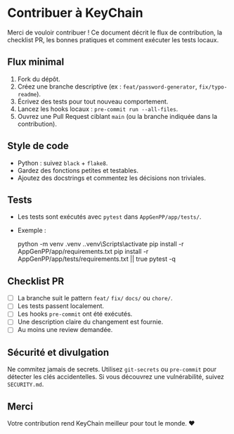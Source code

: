 # Contribuer à KeyChain

Merci de vouloir contribuer ! Ce document décrit le flux de contribution, la checklist PR, les bonnes pratiques et comment exécuter les tests locaux.

## Flux minimal

1. Fork du dépôt.
2. Créez une branche descriptive (ex : `feat/password-generator`, `fix/typo-readme`).
3. Écrivez des tests pour tout nouveau comportement.
4. Lancez les hooks locaux : `pre-commit run --all-files`.
5. Ouvrez une Pull Request ciblant `main` (ou la branche indiquée dans la contribution).

## Style de code

- Python : suivez `black` + `flake8`.
- Gardez des fonctions petites et testables.
- Ajoutez des docstrings et commentez les décisions non triviales.

## Tests

- Les tests sont exécutés avec `pytest` dans `AppGenPP/app/tests/`.
- Exemple :

  python -m venv .venv
  .\.venv\Scripts\activate
  pip install -r AppGenPP/app/requirements.txt
  pip install -r AppGenPP/app/tests/requirements.txt || true
  pytest -q

## Checklist PR

- [ ] La branche suit le pattern `feat/` `fix/` `docs/` ou `chore/`.
- [ ] Les tests passent localement.
- [ ] Les hooks `pre-commit` ont été exécutés.
- [ ] Une description claire du changement est fournie.
- [ ] Au moins une review demandée.

## Sécurité et divulgation

Ne commitez jamais de secrets. Utilisez `git-secrets` ou `pre-commit` pour détecter les clés accidentelles.
Si vous découvrez une vulnérabilité, suivez `SECURITY.md`.

## Merci

Votre contribution rend KeyChain meilleur pour tout le monde. ❤️
